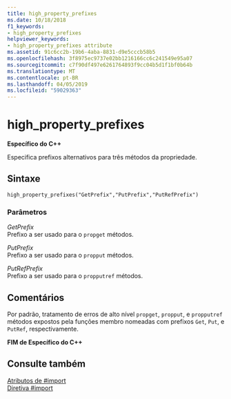 ```yaml
---
title: high_property_prefixes
ms.date: 10/18/2018
f1_keywords:
- high_property_prefixes
helpviewer_keywords:
- high_property_prefixes attribute
ms.assetid: 91c6cc2b-19b6-4aba-8831-d9e5cccb58b5
ms.openlocfilehash: 3f8975ec9737e02bb1216166cc6c241549e95a07
ms.sourcegitcommit: c7f90df497e6261764893f9cc04b5d1f1bf0b64b
ms.translationtype: MT
ms.contentlocale: pt-BR
ms.lasthandoff: 04/05/2019
ms.locfileid: "59029363"
---
```

# <a name="highpropertyprefixes"></a>high_property_prefixes

**Específico do C++**

Especifica prefixos alternativos para três métodos da propriedade.

## <a name="syntax"></a>Sintaxe

```
high_property_prefixes("GetPrefix","PutPrefix","PutRefPrefix")
```

### <a name="parameters"></a>Parâmetros

*GetPrefix*<br/>
Prefixo a ser usado para o `propget` métodos.

*PutPrefix*<br/>
Prefixo a ser usado para o `propput` métodos.

*PutRefPrefix*<br/>
Prefixo a ser usado para o `propputref` métodos.

## <a name="remarks"></a>Comentários

Por padrão, tratamento de erros de alto nível `propget`, `propput`, e `propputref` métodos expostos pela funções membro nomeadas com prefixos `Get`, `Put`, e `PutRef`, respectivamente.

**FIM de Específico do C++**

## <a name="see-also"></a>Consulte também

[Atributos de #import](../preprocessor/hash-import-attributes-cpp.md)<br/>
[Diretiva #import](../preprocessor/hash-import-directive-cpp.md)